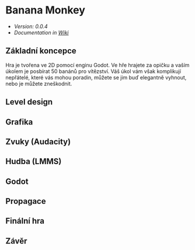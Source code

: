 # Banana Monkey
- *Version: 0.0.4*
- *Documentation in [Wiki](https://github.com/Andergonan/banana_monkey/wiki)*

## Základní koncepce
Hra je tvořena ve 2D pomocí enginu Godot. Ve hře hrajete za opičku a vaším úkolem je posbírat 50 banánů pro vítězství. Váš úkol vám však komplikují nepřátelé, které vás mohou poradin, můžete se jim buď elegantně vyhnout, nebo je můžete zneškodnit.

## Level design

## Grafika

## Zvuky (Audacity)

## Hudba (LMMS)

## Godot

## Propagace

## Finální hra

## Závěr
